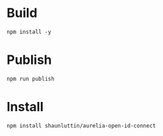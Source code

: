
# Build

    npm install -y

# Publish 

    npm run publish

# Install 

    npm install shaunluttin/aurelia-open-id-connect


